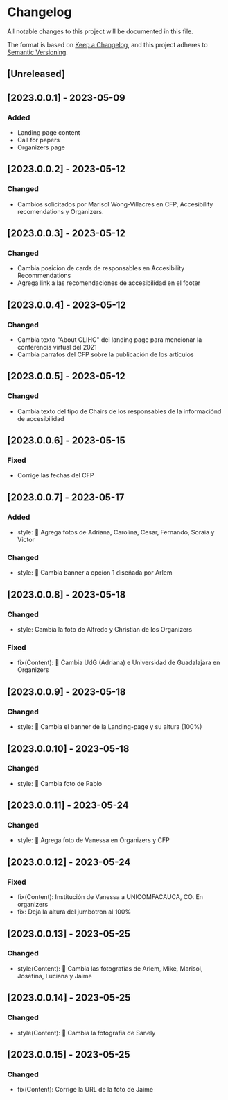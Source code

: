# Changelog

All notable changes to this project will be documented in this file.

The format is based on [Keep a Changelog](https://keepachangelog.com/en/1.0.0/),
and this project adheres to [Semantic Versioning](https://semver.org/spec/v2.0.0.html).

## [Unreleased]

## [2023.0.0.1] - 2023-05-09

### Added

- Landing page content
- Call for papers
- Organizers page

## [2023.0.0.2] - 2023-05-12

### Changed

- Cambios solicitados por Marisol Wong-Villacres en CFP, Accesibility recomendations y Organizers.

## [2023.0.0.3] - 2023-05-12

### Changed

- Cambia posicion de cards de responsables en Accesibility Recommendations
- Agrega link a las recomendaciones de accesibilidad en el footer

## [2023.0.0.4] - 2023-05-12

### Changed

- Cambia texto "About CLIHC" del landing page para mencionar la conferencia virtual del 2021
- Cambia parrafos del CFP sobre la publicación de los artículos

## [2023.0.0.5] - 2023-05-12

### Changed

- Cambia texto del tipo de Chairs de los responsables de la informaciónd de accesibilidad

## [2023.0.0.6] - 2023-05-15

### Fixed

- Corrige las fechas del CFP

## [2023.0.0.7] - 2023-05-17

### Added

- style: 🎨 Agrega fotos de Adriana, Carolina, Cesar, Fernando, Soraia y Victor

### Changed

- style: 🎨 Cambia banner a opcion 1 diseñada por Arlem

## [2023.0.0.8] - 2023-05-18

### Changed

- style: Cambia la foto de Alfredo y Christian de los Organizers

### Fixed

- fix(Content): 💬 Cambia UdG (Adriana) e Universidad de Guadalajara en Organizers

## [2023.0.0.9] - 2023-05-18

### Changed

- style: 💄 Cambia el banner de la Landing-page y su altura (100%)

## [2023.0.0.10] - 2023-05-18

### Changed

- style: 💄 Cambia foto de Pablo

## [2023.0.0.11] - 2023-05-24

### Changed

- style: 💄 Agrega foto de Vanessa en Organizers y CFP


## [2023.0.0.12] - 2023-05-24

### Fixed

- fix(Content): Institución de Vanessa a UNICOMFACAUCA, CO. En organizers
- fix: Deja la altura del jumbotron al 100%

## [2023.0.0.13] - 2023-05-25

### Changed

- style(Content): 💄 Cambia las fotografías de Arlem, Mike, Marisol, Josefina, Luciana y Jaime

## [2023.0.0.14] - 2023-05-25

### Changed

- style(Content): 💄 Cambia la fotografía de Sanely


## [2023.0.0.15] - 2023-05-25

### Changed

- fix(Content): Corrige la URL de la foto de Jaime
